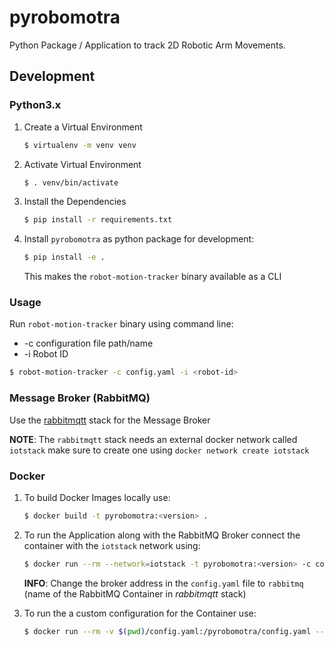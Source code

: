 # pyrobomotra

Python Package / Application to track 2D Robotic Arm Movements.

## Development

### Python3.x

1. Create a Virtual Environment
   
    ```bash
   $ virtualenv -m venv venv
   ```
   
2. Activate Virtual Environment

    ```bash
    $ . venv/bin/activate 
    ```

3. Install the Dependencies

    ```bash
    $ pip install -r requirements.txt
    ```

4. Install `pyrobomotra` as python package for development:

    ```bash
   $ pip install -e .
   ```
   
   This makes the `robot-motion-tracker` binary available as a CLI

### Usage
Run `robot-motion-tracker` binary using command line:

- -c configuration file path/name
- -i Robot ID

```bash
$ robot-motion-tracker -c config.yaml -i <robot-id>
```

### Message Broker (RabbitMQ)

Use the [rabbitmqtt](https://github.com/virtual-origami/rabbitmqtt) stack for the Message Broker

__NOTE__: The `rabbitmqtt` stack needs an external docker network called `iotstack` make sure to create one using `docker network create iotstack`

### Docker

1. To build Docker Images locally use:

    ```bash
    $ docker build -t pyrobomotra:<version> .
    ```

2. To run the Application along with the RabbitMQ Broker connect the container with the `iotstack` network using:

    ```bash
    $ docker run --rm --network=iotstack -t pyrobomotra:<version> -c config.yaml -i <robot-id>
    ```

    __INFO__: Change the broker address in the `config.yaml` file to `rabbitmq` (name of the RabbitMQ Container in _rabbitmqtt_ stack)

3. To run the a custom configuration for the Container use:

    ```bash
    $ docker run --rm -v $(pwd)/config.yaml:/pyrobomotra/config.yaml --network=iotstack -t pyrobomotra:<version> -c config.yaml -i <robot-id>
    ```